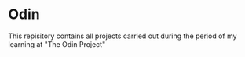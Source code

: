# Odin

This repisitory contains all projects carried out during the period of my learning at "The Odin Project"
